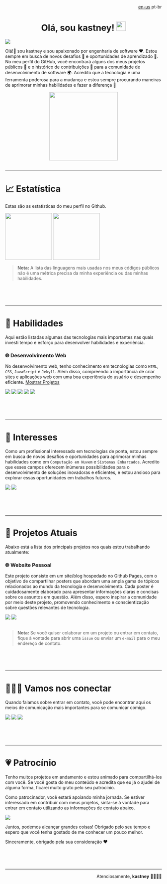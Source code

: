 <div align="right">
    <a target="_self" rel="alternate" hreflang="pt-br" href="https://github.com/kastney/kastney/blob/main/README.md">en-us</a>
    <span>pt-br</span>
</div>

<!-- Título -->
<h1 align="center">
    <b>Olá, sou kastney!</b>
    <picture>
        <img src="https://media.giphy.com/media/hvRJCLFzcasrR4ia7z/giphy.gif" width="30">
    </picture>
</h1>

<!-- Animação de console -->
<div align="left">
  <picture>
    <img src="https://readme-typing-svg.herokuapp.com?center=false&height=35&duration=7000&lines=🧑🏻‍💻+Sou+engenheiro+de+software;📰+Crio+conteúdo+tech;☁️+Estudo+cloud+computing;🪐+Sou+entusiasta+em+astronomia;🐶😺+Sou+amante+de+animais;🕹️+Sou+fan+de+jogos;🎸+Sou+aficionado+em+músicas">
  </picture>
</div>

<!-- Seção: Indrodução -->

Olá!👋 sou kastney e sou apaixonado por engenharia de software ❤️. Estou sempre em busca de novos desafios 🎯 e oportunidades de aprendizado 🌱. No meu perfil do GitHub, você encontrará alguns dos meus projetos públicos 🚧 e o histórico de contribuições 🔗 para a comunidade de desenvolvimento de software 🌍. Acredito que a tecnologia é uma ferramenta poderosa para a mudança e estou sempre procurando maneiras de aprimorar minhas habilidades e fazer a diferença 🙂

<!-- Estatística Streak -->

<div align="center">
    <picture>
        <img src="https://streak-stats.demolab.com?user=kastney&hide_border=true&background=00000000&theme=tokyonight" height="220px"/>
    </picture>
</div>

<br>

---

<!-- Seção: Estatística -->

# **📈 Estatística**

Estas são as estatísticas do meu perfil no Github.

<div>
    <!-- Estatísticas Github -->
    <picture>
        <img src="https://github-readme-stats.vercel.app/api?username=kastney&show_icons=true&count_private=true&custom_title=Estatística%20do%20perfil%20kastney&hide_border=true&theme=tokyonight&bg_color=00000000&hide=issues" height="150px"/>
    </picture>
    <!-- Top linguagens no Github -->
    <picture>
        <img src="https://github-readme-stats.vercel.app/api/top-langs/?username=kastney&layout=compact&custom_title=Linguagens%20mais%20usadas&hide_border=true&langs_count=10&exclude_repo=TIMEG&theme=tokyonight&bg_color=00000000" height="150px"/>
    </picture>
</div>

> **Nota:**
> A lista das linguagens mais usadas nos meus códigos públicos não é uma métrica precisa da minha experiência ou das minhas habilidades.

<br><br><br>

---

<!-- Seção: Habilidades -->

# **🏅 Habilidades**

Aqui estão listadas algumas das tecnologias mais importantes nas quais investi tempo e esforço para desenvolver habilidades e experiência.

### **🌐 Desenvolvimento Web**

No desenvolvimento web, tenho conhecimento em tecnologias como `HTML`, `CSS`, `JavaScript` e `Jekyll`. Além disso, compreendo a importância de criar sites e aplicações web com uma boa experiência do usuário e desempenho eficiente.
[Mostrar Projetos](https://github.com/kastney?tab=repositories&q=website&type=&language=&sort=stargazers)

<div>
    <picture><img src="https://img.shields.io/badge/HTML_5-E34F26?logo=html5&logoColor=white&style=flat"></picture>
    <picture><img src="https://img.shields.io/badge/CSS_3-1572B6?logo=css3&logoColor=white&style=flat"></picture>
    <picture><img src="https://img.shields.io/badge/JavaScript-F7DF1E?logo=javascript&logoColor=444444&style=flat"></picture>
    <picture><img src="https://img.shields.io/badge/Ruby-CC342D?logo=ruby&logoColor=white&style=flat"></picture>
    <picture><img src="https://img.shields.io/badge/Jekyll-CC0000?logo=jekyll&logoColor=white&style=flat"></picture>
</div>

<br><br><br>

---

<!-- Seção: Interesses -->

# **🌱 Interesses**

Como um profissional interessado em tecnologias de ponta, estou sempre em busca de novos desafios e oportunidades para aprimorar minhas habilidades como em `Computação em Nuvem` e `Sistemas Embarcados`. Acredito que esses campos oferecem inúmeras possibilidades para o desenvolvimento de soluções inovadoras e eficientes, e estou ansioso para explorar essas oportunidades em trabalhos futuros.

<div>
    <picture><img src="https://img.shields.io/badge/Azure-0078D4?logo=icloud&logoColor=white&style=flat"></picture>
    <picture><img src="https://img.shields.io/badge/Arduino-00979D?logo=arduino&logoColor=white&style=flat"></picture>
</div>

<br><br><br>

---

<!-- Seção: Projetos Atuais -->

# **🚧 Projetos Atuais**

Abaixo está a lista dos principais projetos nos quais estou trabalhando atualmente:

### **🌐 Website Pessoal**

Este projeto consiste em um site/blog hospedado no Github Pages, com o objetivo de compartilhar posters que abordam uma ampla gama de tópicos relacionados ao mundo da tecnologia e desenvolvimento. Cada poster é cuidadosamente elaborado para apresentar informações claras e concisas sobre os assuntos em questão. Além disso, espero inspirar a comunidade por meio deste projeto, promovendo conhecimento e conscientização sobre questões relevantes de tecnologia.

<div>
    <a href="https://github.com/kastney/kastney.github.io"><img src="https://img.shields.io/badge/Repository-444444?&logo=gitHub&logoColor=white&style=flat"></a>
    <a href="https://kastney.github.io/" target="_blank"><img src="https://img.shields.io/badge/Website_Pessoal-008cff?&style=flat"></a>
</div>

<br>

> **Nota:**
> Se você quiser colaborar em um projeto ou entrar em contato, fique à vontade para abrir uma `issue` ou enviar um `e-mail` para o meu endereço de contato.

<br><br><br>

---

<!-- Seção: Conexão -->

# **🙋🏻‍♂️ Vamos nos conectar**

Quando falamos sobre entrar em contato, você pode encontrar aqui os meios de comunicação mais importantes para se comunicar comigo.

<div>
    <a href="https://www.linkedin.com/in/kastney" target="_blank"><img src="https://img.shields.io/badge/LinkedIn-0a66c2?logo=linkedin&logoColor=white&style=flat"></a>
    <a href="https://instagram.com/kastney" target="_blank"><img src="https://img.shields.io/badge/Instagram-C13584?logo=instagram&logoColor=white&style=flat"></a>
    <a href="mailto:contato@kastney.com" target="_blank"><img src="https://img.shields.io/badge/E%20mail-005FF9?logo=maildotru&logoColor=white&style=flat"></a>
</div>

<br><br><br>

---

<!-- Seção: Patrocínio -->

# **💗 Patrocínio**

Tenho muitos projetos em andamento e estou animado para compartilhá-los com você. Se você gosta do meu conteúdo e acredita que eu já o ajudei de alguma forma, ficarei muito grato pelo seu patrocínio.

Como patrocinador, você estará apoiando minha jornada. Se estiver interessado em contribuir com meus projetos, sinta-se à vontade para entrar em contato utilizando as informações de contato abaixo.

<div>
    <a href="https://ko-fi.com/kastney" target="_blank"><img src="https://img.shields.io/badge/Ko_fi-FF5E5B?logo=kofi&logoColor=white&style=flat"></a>
</div>

Juntos, podemos alcançar grandes coisas! Obrigado pelo seu tempo e espero que você tenha gostado de me conhecer um pouco melhor.

Sinceramente, obrigado pela sua consideração ❤️

<br><br><br>

---

<div align="right">
    Atenciosamente, <strong>kastney</strong> 🫱🏼‍🫲🏻
</div>